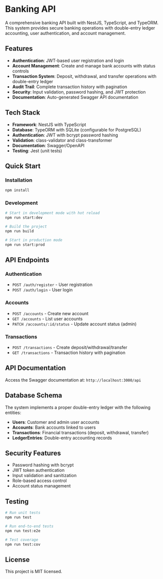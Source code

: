 # Banking API

A comprehensive banking API built with NestJS, TypeScript, and TypeORM. This system provides secure banking operations with double-entry ledger accounting, user authentication, and account management.

## Features

- **Authentication**: JWT-based user registration and login
- **Account Management**: Create and manage bank accounts with status controls
- **Transaction System**: Deposit, withdrawal, and transfer operations with double-entry ledger
- **Audit Trail**: Complete transaction history with pagination
- **Security**: Input validation, password hashing, and JWT protection
- **Documentation**: Auto-generated Swagger API documentation

## Tech Stack

- **Framework**: NestJS with TypeScript
- **Database**: TypeORM with SQLite (configurable for PostgreSQL)
- **Authentication**: JWT with bcrypt password hashing
- **Validation**: class-validator and class-transformer
- **Documentation**: Swagger/OpenAPI
- **Testing**: Jest (unit tests)

## Quick Start

### Installation

```bash
npm install
```

### Development

```bash
# Start in development mode with hot reload
npm run start:dev

# Build the project
npm run build

# Start in production mode
npm run start:prod
```

## API Endpoints

### Authentication
- `POST /auth/register` - User registration
- `POST /auth/login` - User login

### Accounts
- `POST /accounts` - Create new account
- `GET /accounts` - List user accounts
- `PATCH /accounts/:id/status` - Update account status (admin)

### Transactions
- `POST /transactions` - Create deposit/withdrawal/transfer
- `GET /transactions` - Transaction history with pagination

## API Documentation

Access the Swagger documentation at: `http://localhost:3000/api`

## Database Schema

The system implements a proper double-entry ledger with the following entities:
- **Users**: Customer and admin user accounts
- **Accounts**: Bank accounts linked to users
- **Transactions**: Financial transactions (deposit, withdrawal, transfer)
- **LedgerEntries**: Double-entry accounting records

## Security Features

- Password hashing with bcrypt
- JWT token authentication
- Input validation and sanitization
- Role-based access control
- Account status management

## Testing

```bash
# Run unit tests
npm run test

# Run end-to-end tests
npm run test:e2e

# Test coverage
npm run test:cov
```

## License

This project is MIT licensed.
